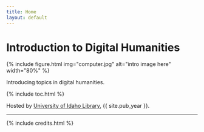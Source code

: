 ```yaml
---
title: Home
layout: default
---
```


# Introduction to Digital Humanities

{% include figure.html img="computer.jpg" alt="intro image here" width="80%" %}

<p class="text-center">Introducing topics in digital humanities.</p>

{% include toc.html %}

Hosted by [University of Idaho Library](http://www.lib.uidaho.edu/), {{ site.pub_year }}.

------

{% include credits.html %}
